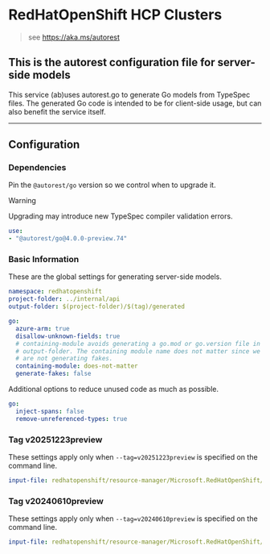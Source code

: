 # RedHatOpenShift HCP Clusters

> see https://aka.ms/autorest

## This is the autorest configuration file for server-side models

This service (ab)uses autorest.go to generate Go models from TypeSpec files.
The generated Go code is intended to be for client-side usage, but can also
benefit the service itself.

---

## Configuration

### Dependencies

Pin the `@autorest/go` version so we control when to upgrade it.

> [!WARNING]
> Upgrading may introduce new TypeSpec compiler validation errors.

``` yaml
use:
- "@autorest/go@4.0.0-preview.74"
```

### Basic Information

These are the global settings for generating server-side models.

``` yaml
namespace: redhatopenshift
project-folder: ../internal/api
output-folder: $(project-folder)/$(tag)/generated

go:
  azure-arm: true
  disallow-unknown-fields: true
  # containing-module avoids generating a go.mod or go.version file in
  # output-folder. The containing module name does not matter since we
  # are not generating fakes.
  containing-module: does-not-matter
  generate-fakes: false
```

Additional options to reduce unused code as much as possible.

``` yaml
go:
  inject-spans: false
  remove-unreferenced-types: true
```

### Tag v20251223preview

These settings apply only when `--tag=v20251223preview` is specified on the command line.

``` yaml $(tag) == 'v20251223preview'
input-file: redhatopenshift/resource-manager/Microsoft.RedHatOpenShift/hcpclusters/preview/2025-12-23-preview/openapi.json
```

### Tag v20240610preview

These settings apply only when `--tag=v20240610preview` is specified on the command line.

``` yaml $(tag) == 'v20240610preview'
input-file: redhatopenshift/resource-manager/Microsoft.RedHatOpenShift/hcpclusters/preview/2024-06-10-preview/openapi.json
```
